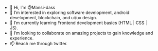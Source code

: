 - 👋 Hi, I’m @Mansi-dass
- 👀 I’m interested in exploring software development, android development, blockchain, and ui/ux design.
- 🌱 I’m currently learning Frontend development basics (HTML | CSS | JS).
- 💞️ I’m looking to collaborate on amazing projects to gain knowledge and experience.
- 📫 Reach me through twitter.

<!---
Mansi-dass/Mansi-dass is a ✨ special ✨ repository because its `README.md` (this file) appears on your GitHub profile.
You can click the Preview link to take a look at your changes.
--->
